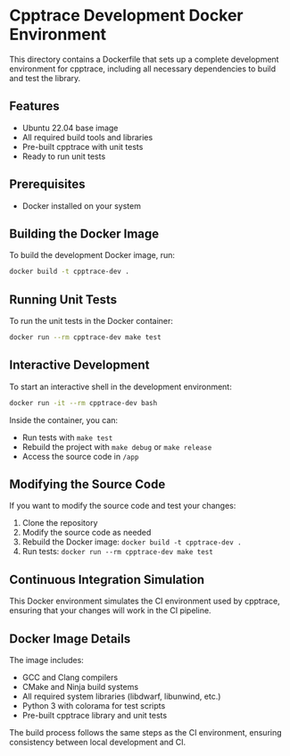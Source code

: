 # Cpptrace Development Docker Environment

This directory contains a Dockerfile that sets up a complete development environment for cpptrace, including all necessary dependencies to build and test the library.

## Features

- Ubuntu 22.04 base image
- All required build tools and libraries
- Pre-built cpptrace with unit tests
- Ready to run unit tests

## Prerequisites

- Docker installed on your system

## Building the Docker Image

To build the development Docker image, run:

```bash
docker build -t cpptrace-dev .
```

## Running Unit Tests

To run the unit tests in the Docker container:

```bash
docker run --rm cpptrace-dev make test
```

## Interactive Development

To start an interactive shell in the development environment:

```bash
docker run -it --rm cpptrace-dev bash
```

Inside the container, you can:
- Run tests with `make test`
- Rebuild the project with `make debug` or `make release`
- Access the source code in `/app`

## Modifying the Source Code

If you want to modify the source code and test your changes:

1. Clone the repository
2. Modify the source code as needed
3. Rebuild the Docker image: `docker build -t cpptrace-dev .`
4. Run tests: `docker run --rm cpptrace-dev make test`

## Continuous Integration Simulation

This Docker environment simulates the CI environment used by cpptrace, ensuring that your changes will work in the CI pipeline.

## Docker Image Details

The image includes:
- GCC and Clang compilers
- CMake and Ninja build systems
- All required system libraries (libdwarf, libunwind, etc.)
- Python 3 with colorama for test scripts
- Pre-built cpptrace library and unit tests

The build process follows the same steps as the CI environment, ensuring consistency between local development and CI.